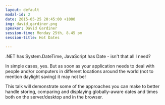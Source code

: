 ```yaml
---
layout: default
modal-id: 2
date: 2015-05-25 20:45:00 +1000
img: david_gardiner.png
speaker: David Gardiner
session-time: Monday 25th, 8.45 pm
session-title: Hot Dates

---
```

.NET has System.DateTime, JavaScript has Date - isn't that all I need? 

In simple cases, yes. But as soon as your application needs to deal with people and/or computers in different locations around the world (not to mention daylight saving) it may not be!

This talk will demonstrate some of the approaches you can make to better handle storing, comparing and displaying globally-aware dates and times both on the server/desktop and in the browser.